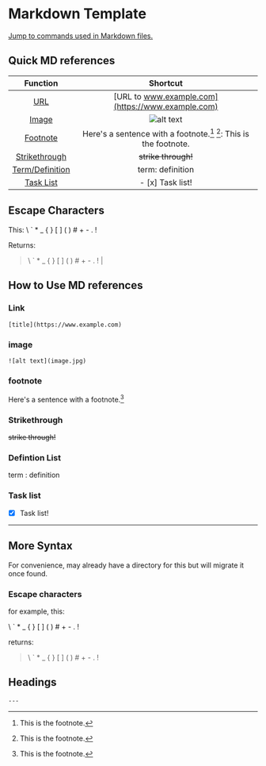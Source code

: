 # Markdown Template

[Jump to commands used in Markdown files.](https://github.com/gil-ryan/grs-developr-operations/tree/master/DATA-PROCESSING-LANGUAGES/MARKDOWN#how-to-use-md-references)

## Quick MD references

| Function | Shortcut |
|:-:|:-:|
| [URL](https://github.com/gil-ryan/grs-developr-operations/tree/master/DATA-PROCESSING-LANGUAGES/MARKDOWN#link) | [URL to www.example.com](https://www.example.com) |
| [Image](https://github.com/gil-ryan/grs-developr-operations/tree/master/DATA-PROCESSING-LANGUAGES/MARKDOWN#image) |  ![alt text](image.jpg) |
| [Footnote](https://github.com/gil-ryan/grs-developr-operations/tree/master/DATA-PROCESSING-LANGUAGES/MARKDOWN#footnote) | Here's a sentence with a footnote.[^1] [^1]: This is the footnote.  |
| [Strikethrough](https://github.com/gil-ryan/grs-developr-operations/tree/master/DATA-PROCESSING-LANGUAGES/MARKDOWN#strikethrough) | ~~strike through!~~ |
| [Term/Definition](https://github.com/gil-ryan/grs-developr-operations/tree/master/DATA-PROCESSING-LANGUAGES/MARKDOWN#defintion-list) | term: definition |
| [Task List](https://github.com/gil-ryan/grs-developr-operations/tree/master/DATA-PROCESSING-LANGUAGES/MARKDOWN#task-list) | - [x] Task list! |

##  Escape Characters

This: \\ \` \* \_ \{ \} \[ \] \( \) \# \+ \- \. \!

Returns:

> \ ` * _ { } [ ] ( ) # + - . !
 | 

## How to Use MD references

### Link

```
[title](https://www.example.com)
```

### image

```
![alt text](image.jpg)
```

### footnote

Here's a sentence with a footnote.[^1]

[^1]: This is the footnote. 

### Strikethrough

~~strike through!~~

### Defintion List

term
: definition

### Task list

- [x] Task list!

---

## More Syntax

For convenience, may already have a directory for this but will migrate it once found.

### Escape characters

for example, this:

\\ \` \* \_ \{ \} \[ \] \( \) \# \+ \- \. \!

returns:

> \ ` * _ { } [ ] ( ) # + - . !

## Headings

```
---
```